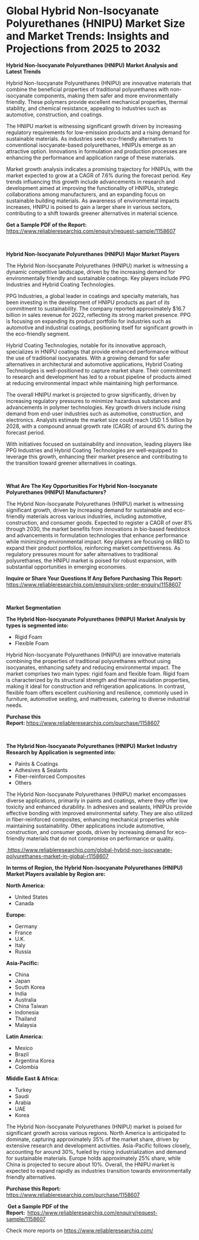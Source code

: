 <p><h1>Global Hybrid Non-Isocyanate Polyurethanes (HNIPU) Market Size and Market Trends: Insights and Projections from 2025 to 2032</h1></p><p><strong>Hybrid Non-Isocyanate Polyurethanes (HNIPU) Market Analysis and Latest Trends</strong></p>
<p><p>Hybrid Non-Isocyanate Polyurethanes (HNIPU) are innovative materials that combine the beneficial properties of traditional polyurethanes with non-isocyanate components, making them safer and more environmentally friendly. These polymers provide excellent mechanical properties, thermal stability, and chemical resistance, appealing to industries such as automotive, construction, and coatings.</p><p>The HNIPU market is witnessing significant growth driven by increasing regulatory requirements for low-emission products and a rising demand for sustainable materials. As industries seek eco-friendly alternatives to conventional isocyanate-based polyurethanes, HNIPUs emerge as an attractive option. Innovations in formulation and production processes are enhancing the performance and application range of these materials.</p><p>Market growth analysis indicates a promising trajectory for HNIPUs, with the market expected to grow at a CAGR of 7.6% during the forecast period. Key trends influencing this growth include advancements in research and development aimed at improving the functionality of HNIPUs, strategic collaborations among manufacturers, and an expanding focus on sustainable building materials. As awareness of environmental impacts increases, HNIPU is poised to gain a larger share in various sectors, contributing to a shift towards greener alternatives in material science.</p></p>
<p><strong>Get a Sample PDF of the Report:&nbsp;</strong> <a href="https://www.reliableresearchiq.com/enquiry/request-sample/1158607?utm_campaign=2730&utm_medium=2&utm_source=Github&utm_content=ia&utm_term=02042025&utm_id=hybrid-non-isocyanate-polyurethanes-hnipu">https://www.reliableresearchiq.com/enquiry/request-sample/1158607</a></p>
<p>&nbsp;</p>
<p><strong>Hybrid Non-Isocyanate Polyurethanes (HNIPU) Major Market Players</strong></p>
<p><p>The Hybrid Non-Isocyanate Polyurethanes (HNIPU) market is witnessing a dynamic competitive landscape, driven by the increasing demand for environmentally friendly and sustainable coatings. Key players include PPG Industries and Hybrid Coating Technologies.</p><p>PPG Industries, a global leader in coatings and specialty materials, has been investing in the development of HNIPU products as part of its commitment to sustainability. The company reported approximately $16.7 billion in sales revenue for 2022, reflecting its strong market presence. PPG is focusing on expanding its product portfolio for industries such as automotive and industrial coatings, positioning itself for significant growth in the eco-friendly segment.</p><p>Hybrid Coating Technologies, notable for its innovative approach, specializes in HNIPU coatings that provide enhanced performance without the use of traditional isocyanates. With a growing demand for safer alternatives in architectural and automotive applications, Hybrid Coating Technologies is well-positioned to capture market share. Their commitment to research and development has led to a robust pipeline of products aimed at reducing environmental impact while maintaining high performance.</p><p>The overall HNIPU market is projected to grow significantly, driven by increasing regulatory pressures to minimize hazardous substances and advancements in polymer technologies. Key growth drivers include rising demand from end-user industries such as automotive, construction, and electronics. Analysts estimate the market size could reach USD 1.5 billion by 2028, with a compound annual growth rate (CAGR) of around 6% during the forecast period.</p><p>With initiatives focused on sustainability and innovation, leading players like PPG Industries and Hybrid Coating Technologies are well-equipped to leverage this growth, enhancing their market presence and contributing to the transition toward greener alternatives in coatings.</p></p>
<p>&nbsp;</p>
<p><strong>What Are The Key Opportunities For Hybrid Non-Isocyanate Polyurethanes (HNIPU) Manufacturers?</strong></p>
<p><p>The Hybrid Non-Isocyanate Polyurethanes (HNIPU) market is witnessing significant growth, driven by increasing demand for sustainable and eco-friendly materials across various industries, including automotive, construction, and consumer goods. Expected to register a CAGR of over 8% through 2030, the market benefits from innovations in bio-based feedstock and advancements in formulation technologies that enhance performance while minimizing environmental impact. Key players are focusing on R&D to expand their product portfolios, reinforcing market competitiveness. As regulatory pressures mount for safer alternatives to traditional polyurethanes, the HNIPU market is poised for robust expansion, with substantial opportunities in emerging economies.</p></p>
<p><strong>Inquire or Share Your Questions If Any Before Purchasing This Report:</strong> <a href="https://www.reliableresearchiq.com/enquiry/pre-order-enquiry/1158607?utm_campaign=2730&utm_medium=2&utm_source=Github&utm_content=ia&utm_term=02042025&utm_id=hybrid-non-isocyanate-polyurethanes-hnipu">https://www.reliableresearchiq.com/enquiry/pre-order-enquiry/1158607</a></p>
<p>&nbsp;</p>
<p><strong>Market Segmentation</strong></p>
<p><strong>The Hybrid Non-Isocyanate Polyurethanes (HNIPU) Market Analysis by types is segmented into:</strong></p>
<p><ul><li>Rigid Foam</li><li>Flexible Foam</li></ul></p>
<p><p>Hybrid Non-Isocyanate Polyurethanes (HNIPU) are innovative materials combining the properties of traditional polyurethanes without using isocyanates, enhancing safety and reducing environmental impact. The market comprises two main types: rigid foam and flexible foam. Rigid foam is characterized by its structural strength and thermal insulation properties, making it ideal for construction and refrigeration applications. In contrast, flexible foam offers excellent cushioning and resilience, commonly used in furniture, automotive seating, and mattresses, catering to diverse industrial needs.</p></p>
<p><strong>Purchase this Report:&nbsp;</strong><a href="https://www.reliableresearchiq.com/purchase/1158607?utm_campaign=2730&utm_medium=2&utm_source=Github&utm_content=ia&utm_term=02042025&utm_id=hybrid-non-isocyanate-polyurethanes-hnipu">https://www.reliableresearchiq.com/purchase/1158607</a></p>
<p>&nbsp;</p>
<p><strong>The Hybrid Non-Isocyanate Polyurethanes (HNIPU) Market Industry Research by Application is segmented into:</strong></p>
<p><ul><li>Paints & Coatings</li><li>Adhesives & Sealants</li><li>Fiber-reinforced Composites</li><li>Others</li></ul></p>
<p><p>The Hybrid Non-Isocyanate Polyurethanes (HNIPU) market encompasses diverse applications, primarily in paints and coatings, where they offer low toxicity and enhanced durability. In adhesives and sealants, HNIPUs provide effective bonding with improved environmental safety. They are also utilized in fiber-reinforced composites, enhancing mechanical properties while maintaining sustainability. Other applications include automotive, construction, and consumer goods, driven by increasing demand for eco-friendly materials that do not compromise on performance or quality.</p></p>
<p><a href="https://www.reliableresearchiq.com/global-hybrid-non-isocyanate-polyurethanes-market-in-global-r1158607?utm_campaign=2730&utm_medium=2&utm_source=Github&utm_content=ia&utm_term=02042025&utm_id=hybrid-non-isocyanate-polyurethanes-hnipu">&nbsp;https://www.reliableresearchiq.com/global-hybrid-non-isocyanate-polyurethanes-market-in-global-r1158607</a></p>
<p><strong>In terms of Region, the Hybrid Non-Isocyanate Polyurethanes (HNIPU) Market Players available by Region are:</strong></p>
<p>
    <p> <strong> North America: </strong>
        <ul>
            <li>United States</li>
            <li>Canada</li>
        </ul>
        </p> 
    <p> <strong> Europe: </strong>
        <ul>
            <li>Germany</li>
            <li>France</li>
            <li>U.K.</li>
            <li>Italy</li>
            <li>Russia</li>
        </ul>
        </p> 
    <p> <strong> Asia-Pacific: </strong>
        <ul>
            <li>China</li>
            <li>Japan</li>
            <li>South Korea</li>
            <li>India</li>
            <li>Australia</li>
            <li>China Taiwan</li>
            <li>Indonesia</li>
            <li>Thailand</li>
            <li>Malaysia</li>
        </ul>
        </p> 
    <p> <strong> Latin America: </strong>
        <ul>
            <li>Mexico</li>
            <li>Brazil</li>
            <li>Argentina Korea</li>
            <li>Colombia</li>
        </ul>
        </p> 
    <p> <strong> Middle East & Africa: </strong>
        <ul>
            <li>Turkey</li>
            <li>Saudi</li>
            <li>Arabia</li>
            <li>UAE</li>
            <li>Korea</li>
        </ul>
    </p>
    </p>
<p><p>The Hybrid Non-Isocyanate Polyurethanes (HNIPU) market is poised for significant growth across various regions. North America is anticipated to dominate, capturing approximately 35% of the market share, driven by extensive research and development activities. Asia-Pacific follows closely, accounting for around 30%, fueled by rising industrialization and demand for sustainable materials. Europe holds approximately 25% share, while China is projected to secure about 10%. Overall, the HNIPU market is expected to expand rapidly as industries transition towards environmentally friendly alternatives.</p></p>
<p><strong>Purchase this Report: </strong><a href="https://www.reliableresearchiq.com/purchase/1158607?utm_campaign=2730&utm_medium=2&utm_source=Github&utm_content=ia&utm_term=02042025&utm_id=hybrid-non-isocyanate-polyurethanes-hnipu">https://www.reliableresearchiq.com/purchase/1158607</a></p>
<p>&nbsp;<strong>Get a Sample PDF of the Report:&nbsp;&nbsp;</strong><a href="https://www.reliableresearchiq.com/enquiry/request-sample/1158607?utm_campaign=2730&utm_medium=2&utm_source=Github&utm_content=ia&utm_term=02042025&utm_id=hybrid-non-isocyanate-polyurethanes-hnipu">https://www.reliableresearchiq.com/enquiry/request-sample/1158607</a></p>
<p><strong></strong></p>
<p>Check more reports on <a href="https://www.reliableresearchiq.com/?utm_campaign=2730&utm_medium=2&utm_source=Github&utm_content=ia&utm_term=02042025&utm_id=hybrid-non-isocyanate-polyurethanes-hnipu">https://www.reliableresearchiq.com/</a></p>
